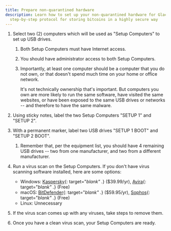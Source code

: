 ```yaml
---
title: Prepare non-quarantined hardware
description: Learn how to set up your non-quarantined hardware for Glacier, the
  step-by-step protocol for storing bitcoins in a highly secure way
---
```


1. Select two (2) computers which will be used as "Setup Computers" to set up USB
drives.

    1. Both Setup Computers must have Internet access.
    2. You should have administrator access to both Setup Computers.
    3. Importantly, at least one computer should be a computer that you do not
    own, or that doesn't spend much time on your home or office network.

        It's not technically ownership that's important. But computers you own are
        more likely to run the same software, have visited the same websites, or have
        been exposed to the same USB drives or networks -- and therefore to have the
        same malware.

2. Using sticky notes, label the two Setup Computers "SETUP 1" and "SETUP 2".
3. With a permanent marker, label two USB drives "SETUP 1 BOOT" and "SETUP
2 BOOT".

    1. Remember that, per the equipment list, you should have 4 remaining USB
    drives -- two from one manufacturer, and two from a different manufacturer.

4. Run a virus scan on the Setup Computers. If you don't have virus scanning
software installed, here are some options:

    * Windows: [Kaspersky](https://usa.kaspersky.com/){: target="_blank" ._} ($39.99/yr),
    [Avira](https://www.avira.com){: target="_blank" ._} (Free)
    * macOS: [BitDefender](https://www.bitdefender.com/){: target="_blank" ._} ($59.95/yr),
    [Sophos](https://home.sophos.com/){: target="_blank" ._} (Free)
    * Linux: Unnecessary

5. If the virus scan comes up with any viruses, take steps to remove them.
6. Once you have a clean virus scan, your Setup Computers are ready.
